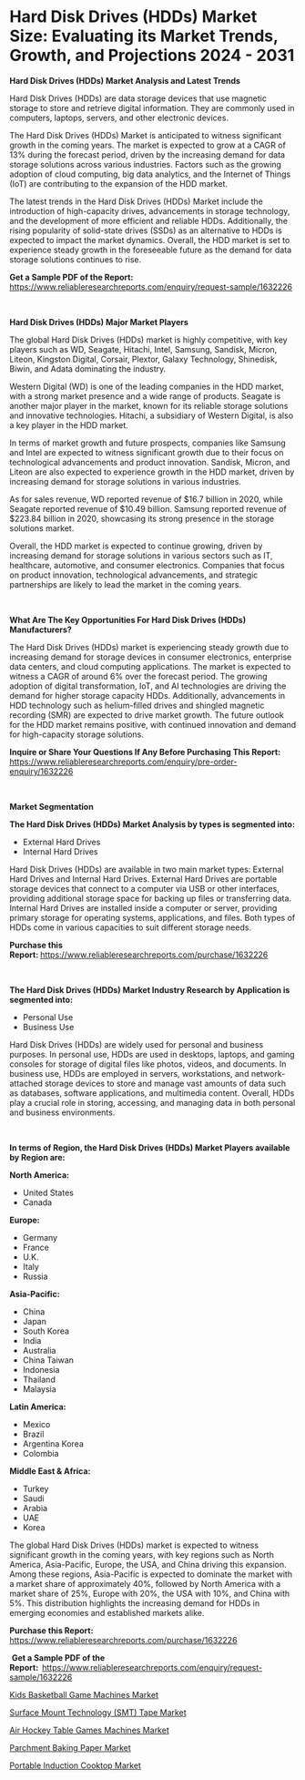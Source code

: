 <p><h1>Hard Disk Drives (HDDs) Market Size: Evaluating its Market Trends, Growth, and Projections 2024 - 2031</h1></p><p><strong>Hard Disk Drives (HDDs) Market Analysis and Latest Trends</strong></p>
<p><p>Hard Disk Drives (HDDs) are data storage devices that use magnetic storage to store and retrieve digital information. They are commonly used in computers, laptops, servers, and other electronic devices.</p><p>The Hard Disk Drives (HDDs) Market is anticipated to witness significant growth in the coming years. The market is expected to grow at a CAGR of 13% during the forecast period, driven by the increasing demand for data storage solutions across various industries. Factors such as the growing adoption of cloud computing, big data analytics, and the Internet of Things (IoT) are contributing to the expansion of the HDD market.</p><p>The latest trends in the Hard Disk Drives (HDDs) Market include the introduction of high-capacity drives, advancements in storage technology, and the development of more efficient and reliable HDDs. Additionally, the rising popularity of solid-state drives (SSDs) as an alternative to HDDs is expected to impact the market dynamics. Overall, the HDD market is set to experience steady growth in the foreseeable future as the demand for data storage solutions continues to rise.</p></p>
<p><strong>Get a Sample PDF of the Report:&nbsp;</strong> <a href="https://www.reliableresearchreports.com/enquiry/request-sample/1632226">https://www.reliableresearchreports.com/enquiry/request-sample/1632226</a></p>
<p>&nbsp;</p>
<p><strong>Hard Disk Drives (HDDs) Major Market Players</strong></p>
<p><p>The global Hard Disk Drives (HDDs) market is highly competitive, with key players such as WD, Seagate, Hitachi, Intel, Samsung, Sandisk, Micron, Liteon, Kingston Digital, Corsair, Plextor, Galaxy Technology, Shinedisk, Biwin, and Adata dominating the industry. </p><p>Western Digital (WD) is one of the leading companies in the HDD market, with a strong market presence and a wide range of products. Seagate is another major player in the market, known for its reliable storage solutions and innovative technologies. Hitachi, a subsidiary of Western Digital, is also a key player in the HDD market.</p><p>In terms of market growth and future prospects, companies like Samsung and Intel are expected to witness significant growth due to their focus on technological advancements and product innovation. Sandisk, Micron, and Liteon are also expected to experience growth in the HDD market, driven by increasing demand for storage solutions in various industries.</p><p>As for sales revenue, WD reported revenue of $16.7 billion in 2020, while Seagate reported revenue of $10.49 billion. Samsung reported revenue of $223.84 billion in 2020, showcasing its strong presence in the storage solutions market.</p><p>Overall, the HDD market is expected to continue growing, driven by increasing demand for storage solutions in various sectors such as IT, healthcare, automotive, and consumer electronics. Companies that focus on product innovation, technological advancements, and strategic partnerships are likely to lead the market in the coming years.</p></p>
<p>&nbsp;</p>
<p><strong>What Are The Key Opportunities For Hard Disk Drives (HDDs) Manufacturers?</strong></p>
<p><p>The Hard Disk Drives (HDDs) market is experiencing steady growth due to increasing demand for storage devices in consumer electronics, enterprise data centers, and cloud computing applications. The market is expected to witness a CAGR of around 6% over the forecast period. The growing adoption of digital transformation, IoT, and AI technologies are driving the demand for higher storage capacity HDDs. Additionally, advancements in HDD technology such as helium-filled drives and shingled magnetic recording (SMR) are expected to drive market growth. The future outlook for the HDD market remains positive, with continued innovation and demand for high-capacity storage solutions.</p></p>
<p><strong>Inquire or Share Your Questions If Any Before Purchasing This Report:</strong> <a href="https://www.reliableresearchreports.com/enquiry/pre-order-enquiry/1632226">https://www.reliableresearchreports.com/enquiry/pre-order-enquiry/1632226</a></p>
<p>&nbsp;</p>
<p><strong>Market Segmentation</strong></p>
<p><strong>The Hard Disk Drives (HDDs) Market Analysis by types is segmented into:</strong></p>
<p><ul><li>External Hard Drives</li><li>Internal Hard Drives</li></ul></p>
<p><p>Hard Disk Drives (HDDs) are available in two main market types: External Hard Drives and Internal Hard Drives. External Hard Drives are portable storage devices that connect to a computer via USB or other interfaces, providing additional storage space for backing up files or transferring data. Internal Hard Drives are installed inside a computer or server, providing primary storage for operating systems, applications, and files. Both types of HDDs come in various capacities to suit different storage needs.</p></p>
<p><strong>Purchase this Report:&nbsp;</strong><a href="https://www.reliableresearchreports.com/purchase/1632226">https://www.reliableresearchreports.com/purchase/1632226</a></p>
<p>&nbsp;</p>
<p><strong>The Hard Disk Drives (HDDs) Market Industry Research by Application is segmented into:</strong></p>
<p><ul><li>Personal Use</li><li>Business Use</li></ul></p>
<p><p>Hard Disk Drives (HDDs) are widely used for personal and business purposes. In personal use, HDDs are used in desktops, laptops, and gaming consoles for storage of digital files like photos, videos, and documents. In business use, HDDs are employed in servers, workstations, and network-attached storage devices to store and manage vast amounts of data such as databases, software applications, and multimedia content. Overall, HDDs play a crucial role in storing, accessing, and managing data in both personal and business environments.</p></p>
<p>&nbsp;</p>
<p><strong>In terms of Region, the Hard Disk Drives (HDDs) Market Players available by Region are:</strong></p>
<p>
    <p> <strong> North America: </strong>
        <ul>
            <li>United States</li>
            <li>Canada</li>
        </ul>
        </p> 
    <p> <strong> Europe: </strong>
        <ul>
            <li>Germany</li>
            <li>France</li>
            <li>U.K.</li>
            <li>Italy</li>
            <li>Russia</li>
        </ul>
        </p> 
    <p> <strong> Asia-Pacific: </strong>
        <ul>
            <li>China</li>
            <li>Japan</li>
            <li>South Korea</li>
            <li>India</li>
            <li>Australia</li>
            <li>China Taiwan</li>
            <li>Indonesia</li>
            <li>Thailand</li>
            <li>Malaysia</li>
        </ul>
        </p> 
    <p> <strong> Latin America: </strong>
        <ul>
            <li>Mexico</li>
            <li>Brazil</li>
            <li>Argentina Korea</li>
            <li>Colombia</li>
        </ul>
        </p> 
    <p> <strong> Middle East & Africa: </strong>
        <ul>
            <li>Turkey</li>
            <li>Saudi</li>
            <li>Arabia</li>
            <li>UAE</li>
            <li>Korea</li>
        </ul>
    </p>
    </p>
<p><p>The global Hard Disk Drives (HDDs) market is expected to witness significant growth in the coming years, with key regions such as North America, Asia-Pacific, Europe, the USA, and China driving this expansion. Among these regions, Asia-Pacific is expected to dominate the market with a market share of approximately 40%, followed by North America with a market share of 25%, Europe with 20%, the USA with 10%, and China with 5%. This distribution highlights the increasing demand for HDDs in emerging economies and established markets alike.</p></p>
<p><strong>Purchase this Report: </strong><a href="https://www.reliableresearchreports.com/purchase/1632226">https://www.reliableresearchreports.com/purchase/1632226</a></p>
<p>&nbsp;<strong>Get a Sample PDF of the Report:&nbsp;&nbsp;</strong><a href="https://www.reliableresearchreports.com/enquiry/request-sample/1632226">https://www.reliableresearchreports.com/enquiry/request-sample/1632226</a></p>
<p><strong></strong></p>
<p><p><a href="https://github.com/dimitrishawkinswaynenp91rgz/Market-Research-Report-List-1/blob/main/kids-basketball-game-machines-market.md">Kids Basketball Game Machines Market</a></p><p><a href="https://valiant-lunge-8fe.notion.site/Global-Surface-Mount-Technology-SMT-Tape-Market-by-Types-Applications-and-Major-Players-with-Re-7aeb30dbe9a644228fdac0722c2d053a">Surface Mount Technology (SMT) Tape Market</a></p><p><a href="https://github.com/changoleonlaverguenzanoexiste/Market-Research-Report-List-2/blob/main/air-hockey-table-games-machines-market.md">Air Hockey Table Games Machines Market</a></p><p><a href="https://view.publitas.com/reportprime-1/parchment-baking-paper-market-research-report-reveals-the-latest-trends-and-opportunities-of-this-market-for-period-from-2024-2031/">Parchment Baking Paper Market</a></p><p><a href="https://view.publitas.com/reportprime-1/portable-induction-cooktop-market-offers-provide-insightful-data-for-the-time-period-from-2024-to-2031-and-also-provide-analysis-based-on-application-type-and-region/">Portable Induction Cooktop Market</a></p></p>